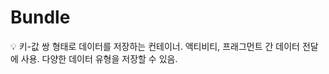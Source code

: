 # Bundle

<aside>
💡 키-값 쌍 형태로 데이터를 저장하는 컨테이너.
액티비티, 프래그먼트 간 데이터 전달에 사용.
다양한 데이터 유형을 저장할 수 있음.

</aside>
